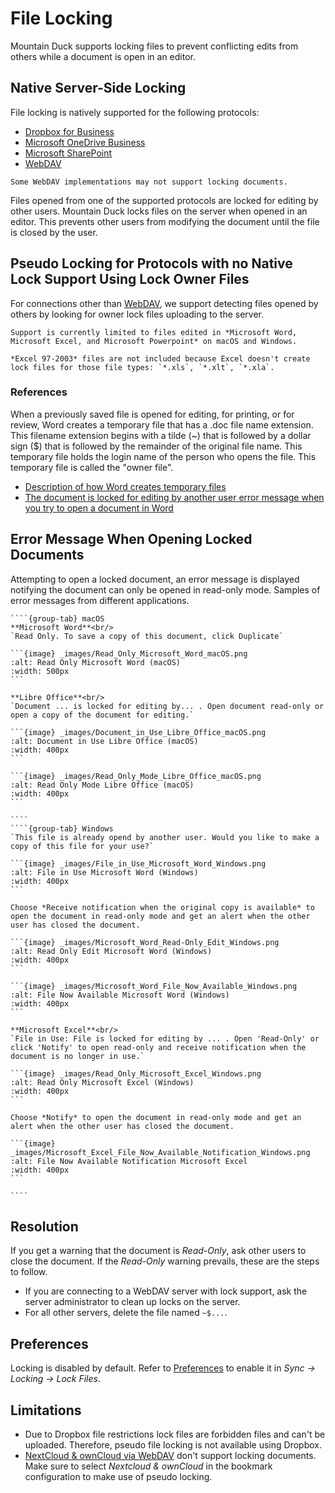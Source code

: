 File Locking
====

Mountain Duck supports locking files to prevent conflicting edits from others while a document is open in an editor.

## Native Server-Side Locking

File locking is natively supported for the following protocols:

- [Dropbox for Business](../protocols/dropbox.md)
- [Microsoft OneDrive Business](../protocols/onedrive.md)
- [Microsoft SharePoint](../protocols/sharepoint.md)
- [WebDAV](../protocols/webdav/index.md)

```{note}
Some WebDAV implementations may not support locking documents.
```

Files opened from one of the supported protocols are locked for editing by other users. Mountain Duck locks files on the server when opened in an editor. This prevents other users from modifying the document until the file is closed by the user.

## Pseudo Locking for Protocols with no Native Lock Support Using Lock Owner Files

For connections other than [WebDAV](../protocols/webdav/index.md), we support detecting files opened by others by looking for owner lock files uploading to the server.

```{note}
Support is currently limited to files edited in *Microsoft Word, Microsoft Excel, and Microsoft Powerpoint* on macOS and Windows.
```

```{attention}
*Excel 97-2003* files are not included because Excel doesn't create lock files for those file types: `*.xls`, `*.xlt`, `*.xla`.
```

### References

When a previously saved file is opened for editing, for printing, or for review, Word creates a temporary file that has a .doc file name extension. This filename extension begins with a tilde (\~) that is followed by a dollar sign ($) that is followed by the remainder of the original file name. This temporary file holds the login name of the person who opens the file. This temporary file is called the "owner file".

- [Description of how Word creates temporary files](https://support.microsoft.com/en-us/help/211632/description-of-how-word-creates-temporary-files)
- [The document is locked for editing by another user error message when you try to open a document in Word](https://support.microsoft.com/en-us/help/313472/the-document-is-locked-for-editing-by-another-user-error-message-when)

## Error Message When Opening Locked Documents

Attempting to open a locked document, an error message is displayed notifying the document can only be opened in read-only mode. Samples of error messages from different applications.

`````{tabs}
````{group-tab} macOS
**Microsoft Word**<br/>
`Read Only. To save a copy of this document, click Duplicate`

```{image} _images/Read_Only_Microsoft_Word_macOS.png
:alt: Read Only Microsoft Word (macOS)
:width: 500px
```

**Libre Office**<br/>
`Document ... is locked for editing by... . Open document read-only or open a copy of the document for editing.`

```{image} _images/Document_in_Use_Libre_Office_macOS.png
:alt: Document in Use Libre Office (macOS)
:width: 400px
```

```{image} _images/Read_Only_Mode_Libre_Office_macOS.png
:alt: Read Only Mode Libre Office (macOS)
:width: 400px
```

````
````{group-tab} Windows
`This file is already opend by another user. Would you like to make a copy of this file for your use?`

```{image} _images/File_in_Use_Microsoft_Word_Windows.png
:alt: File in Use Microsoft Word (Windows)
:width: 400px
```

Choose *Receive notification when the original copy is available* to open the document in read-only mode and get an alert when the other user has closed the document.

```{image} _images/Microsoft_Word_Read-Only_Edit_Windows.png
:alt: Read Only Edit Microsoft Word (Windows)
:width: 400px
```

```{image} _images/Microsoft_Word_File_Now_Available_Windows.png
:alt: File Now Available Microsoft Word (Windows)
:width: 400px
```

**Microsoft Excel**<br/>
`File in Use: File is locked for editing by ... . Open 'Read-Only' or click 'Notify' to open read-only and receive notification when the document is no longer in use.`

```{image} _images/Read_Only_Microsoft_Excel_Windows.png
:alt: Read Only Microsoft Excel (Windows)
:width: 400px
```

Choose *Notify* to open the document in read-only mode and get an alert when the other user has closed the document.

```{image} _images/Microsoft_Excel_File_Now_Available_Notification_Windows.png
:alt: File Now Available Notification Microsoft Excel
:width: 400px
```

````
`````

## Resolution

If you get a warning that the document is *Read-Only*, ask other users to close the document. If the *Read-Only* warning prevails, these are the steps to follow.

- If you are connecting to a WebDAV server with lock support, ask the server administrator to clean up locks on the server.
- For all other servers, delete the file named `~$...`.

## Preferences

Locking is disabled by default. Refer to [Preferences](preferences.md) to enable it in *Sync → Locking → Lock Files*.

## Limitations

- Due to Dropbox file restrictions lock files are forbidden files and can't be uploaded. Therefore, pseudo file locking is not available using Dropbox.
- [NextCloud & ownCloud via WebDAV](../protocols/webdav/nextcloud.md) don't support locking documents. Make sure to select *Nextcloud & ownCloud* in the bookmark configuration to make use of pseudo locking.